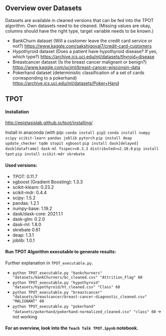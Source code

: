 ## Overview over Datasets

Datasets are available in cleaned versions that can be fed into the TPOT algorithm. Own datasets need to be cleaned. 
(Missing values are okay, columns should have the right type, target variable needs to be known.)

- BankChurn dataset (Will a customer leave the credit card service or not?) https://www.kaggle.com/sakshigoyal7/credit-card-customers
- Hypothyroid dataset (Does a patient have hypothyroid disease? If yes, which type?) https://archive.ics.uci.edu/ml/datasets/thyroid+disease
- Breastcancer dataset (Is the breast cancer malignant or benign?) https://www.kaggle.com/uciml/breast-cancer-wisconsin-data
- Pokerhand dataset (deterministic classification of a set of cards corresponding to a pokerhand) https://archive.ics.uci.edu/ml/datasets/Poker+Hand

## TPOT

#### Installation

http://epistasislab.github.io/tpot/installing/

Install in anaconda (with pip: ```conda install pip```):
```conda install numpy scipy scikit-learn pandas joblib pytorch```
```pip install deap update_checker tqdm stopit xgboost```
```pip install dask[delayed] dask[dataframe] dask-ml fsspec>=0.3.3 distributed>=2.10.0```
```pip install tpot```
```pip install scikit-mdr skrebate```

#### Used versions:

- TPOT: 0.11.7
- xgboost (Gradient Boosting): 1.3.3
- scikit-klearn: 0.23.2
- scikit-mdr: 0.4.4
- scipy: 1.5.2
- pandas: 1.2.1
- numpy-base: 1.19.2
- dask/dask-core: 2021.1.1
- dask-glm: 0.2.0
- dask-ml: 1.8.0
- skrebate 0.61
- deap: 1.3.1
- joblib: 1.0.1

#### Run TPOT Algorithm executable to generate results:

Further explanation in ```TPOT_executable.py```.

- ```python TPOT_executable.py "bankchurners" "datasets/bankChurners/bc_cleaned.csv" "Attrition_Flag" 60```
- ```python TPOT_executable.py "hypothyroid" "datasets/hypothyroid/ht_cleaned.csv" "Class" 60```
- ```python TPOT_executable.py "breastcancer" "datasets/breastcancer/breast-cancer-diagnostic_cleaned.csv" "MALIGNANT" 60```
- ```python TPOT_executable.py "pokerhand" "datasets/pokerhand/pokerhand-normalized_cleaned.csv" "class" 60``` -> not working

#### For an overview, look into the ```Teach Talk TPOT.ipynb``` notebook.